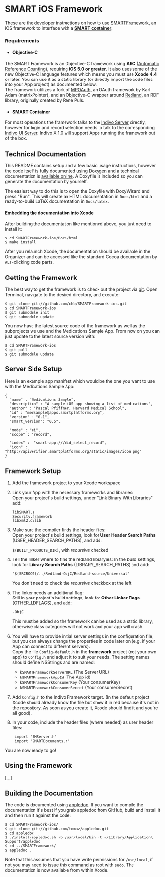 SMART iOS Framework
===================

These are the developer instructions on how to use [SMARTFramework][self], an iOS framework to interface with a **[SMART container][smart]**.

### Requirements ###

- #### Objective-C ####
The SMART Framework is an Objective-C framework using **ARC** ([Automatic Reference Counting][arc]), requiring **iOS 5.0 or greater**. It also uses some of the new Objective-C language features which means you must use **Xcode 4.4** or later. You can use it as a static library (or directly import the code files into your App project) as documented below.  
The framework utilizes a fork of [MPOAuth][], an OAuth framework by Karl Adam (matrixPointer), and an Objective-C wrapper around [Redland][], an RDF library, originally created by Rene Puls.

- #### SMART Container ####
For most operations the framework talks to the [Indivo Server][] directly, however for login and record selection needs to talk to the corresponding [Indivo UI Server][]. Indivo X 1.0 will support Apps running the framework out of the box.

[self]: https://github.com/chb/SMARTFramework-ios
[smart]: http://www.smartplatforms.org/
[arc]: http://clang.llvm.org/docs/AutomaticReferenceCounting.html
[mpoauth]: https://github.com/chb/MPOAuth
[redland]: https://github.com/p2/Redland-ObjC
[indivo server]: https://github.com/chb/indivo_server
[indivo ui server]: https://github.com/chb/indivo_ui_server


Technical Documentation
-----------------------

This README contains setup and a few basic usage instructions, however the code itself is fully documented using [Doxygen][] and a technical documentation is [available online][techdoc]. A Doxyfile is included so you can generate the documentation by yourself.

The easiest way to do this is to open the Doxyfile with DoxyWizard and press "Run". This will create an HTML documentation in `Docs/html` and a ready-to-build LaTeX documentation in `Docs/latex`.

#### Embedding the documentation into Xcode ####
After building the documentation like mentioned above, you just need to install it:

    $ cd SMARTFramework-ios/Docs/html
    $ make install

After you relaunch Xcode, the documentation should be available in the Organizer and can be accessed like the standard Cocoa documentation by `ALT`-clicking code parts.

[doxygen]: http://www.doxygen.org/
[techdoc]: ...


Getting the Framework
---------------------

The best way to get the framework is to check out the project via [git][]. Open Terminal, navigate to the desired directory, and execute:

    $ git clone git://github.com/chb/SMARTFramework-ios.git
    $ cd SMARTFramework-ios
    $ git submodule init
    $ git submodule update

You now have the latest source code of the framework as well as the subprojects we use and the Medications Sample App. From now on you can just update to the latest source version with:

    $ cd SMARTFramework-ios
    $ git pull
    $ git submodule update


[git]: http://git-scm.com/


Server Side Setup
-----------------

Here is an example app manifest which would be the one you want to use with the Medications Sample App:

    {
      "name" : "Medications Sample",
      "description" : "A sample iOS app showing a list of medications",
      "author" : "Pascal Pfiffner, Harvard Medical School",
      "id" : "medsample@apps.smartplatforms.org",
      "version" : "0.1",
      "smart_version": "0.5",
      
      "mode" : "ui",
      "scope" : "record",
      
      "index" :  "smart-app:///did_select_record",
      "icon" :  "http://apiverifier.smartplatforms.org/static/images/icon.png"
    }


Framework Setup
---------------

1. Add the framework project to your Xcode workspace

2. Link your App with the necessary frameworks and libraries:  
	Open your project's build settings, under "Link Binary With Libraries" add:
	
	`libSMART.a`  
	`Security.framework`  
	`libxml2.dylib`

3. Make sure the compiler finds the header files:  
	Open your project's build settings, look for **User Header Search Paths** (USER_HEADER_SEARCH_PATHS), and add:
	
	`$(BUILT_PRODUCTS_DIR)`, with *recursive* checked

4. Tell the linker where to find the redland libraryies:
	In the build settings, look for **Library Search Paths** (LIBRARY_SEARCH_PATHS) and add:

	`"$(SRCROOT)/../Redland-ObjC/Redland-source/Universal"`

	You don't need to check the _recursive_ checkbox at the left.

5. The linker needs an additional flag:  
	Still in your project's build settings, look for **Other Linker Flags** (OTHER_LDFLAGS), and add:
	
	`-ObjC`  
	
	This must be added so the framework can be used as a static library, otherwise class categories will not work and your app will crash.

6. You will have to provide initial server settings in the configuration file, but you can always change the properties in code later on (e.g. if your App can connect to different servers).  
	Copy the file `Config-default.h` in the **framework** project (not your own app) to `Config.h` and adjust it to suit your needs. The setting names should define NSStrings and are named:
	- `kSMARTFrameworkServerURL`  (The Server URL)
	- `kSMARTFrameworkAppId`  (The App id)
	- `kSMARTFrameworkConsumerKey`  (Your consumerKey)
	- `kSMARTFrameworkConsumerSecret`  (Your consumerSecret)

7. Add `Config.h` to the Indivo Framework target. (In the default project Xcode should already know the file but show it in red because it's not in the repository. As soon as you create it, Xcode should find it and you're all good).

8. In your code, include the header files (where needed) as user header files:

		import "SMServer.h"
		import "SMARTDocuments.h"

You are now ready to go!


Using the Framework
-------------------

[...]


Building the Documentation
--------------------------

The code is documented using [appledoc]. If you want to compile the documentation it's best if you grab appledoc from GitHub, build and install it and then run it against the code:

    $ cd SMARTFramework-ios/
    $ git clone git://github.com/tomaz/appledoc.git
    $ cd appledoc
    $ ./install-appledoc.sh -b /usr/local/bin -t ~/Library/Application\ Support/appledoc
    $ cd ../SMARTFramework/
    $ appledoc .

Note that this assumes that you have write permissions for `/usr/local`, if not you may need to issue this command as root with `sudo`. The documentation is now available from within Xcode.


[appledoc]: http://gentlebytes.com/appledoc/


